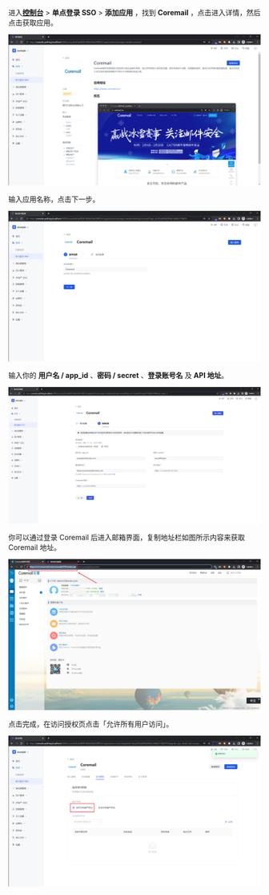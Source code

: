 <IntegrationDetailCard :title="`在 ${$localeConfig.brandName} 中创建应用`">

进入[**控制台**](https://console.authing.cn) > **单点登录 SSO** > **添加应用** ，找到 **Coremail** ，点击进入详情，然后点击获取应用。

<img src="../../images/integration/coremail/1-1.png" class="md-img-padding" />

输入应用名称，点击下一步。

<img src="../../images/integration/coremail/1-2.png" class="md-img-padding" />

输入你的 **用户名 / app_id** 、**密码 / secret** 、**登录账号名** 及 **API 地址**。

<img src="../../images/integration/coremail/1-3.png" class="md-img-padding" />

你可以通过登录 Coremail 后进入邮箱界面，复制地址栏如图所示内容来获取 Coremail 地址。

<img src="../../images/integration/coremail/1-4.png" class="md-img-padding" />

点击完成，在访问授权页点击「允许所有用户访问」。

<img src="../../images/integration/coremail/1-5.png" class="md-img-padding" />

</IntegrationDetailCard>
